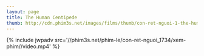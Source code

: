 ```yaml
---
layout: page
title: The Human Centipede
thumb: http://cdn.phim3s.net/images/films/thumb/con-ret-nguoi-1-the-human-centipede-2009.jpg
---
```

{% include jwpadv src='//phim3s.net/phim-le/con-ret-nguoi_1734/xem-phim//video.mp4' %}
